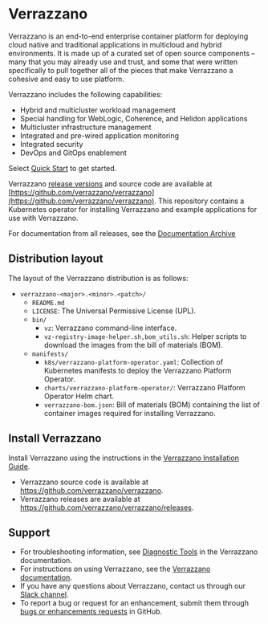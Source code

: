 # Verrazzano

Verrazzano is an end-to-end enterprise container platform for deploying cloud native and traditional applications in multicloud and hybrid environments. It is made up of a curated set of open source components – many that you may already use and trust, and some that were written specifically to pull together all of the pieces that make Verrazzano a cohesive and easy to use platform.

Verrazzano includes the following capabilities:

* Hybrid and multicluster workload management
* Special handling for WebLogic, Coherence, and Helidon applications
* Multicluster infrastructure management
* Integrated and pre-wired application monitoring
* Integrated security
* DevOps and GitOps enablement


Select [Quick Start](https://verrazzano.io/latest/docs/quickstart/) to get started.

Verrazzano [release versions](https://github.com/verrazzano/verrazzano/releases/) and source code are available at [https://github.com/verrazzano/verrazzano](https://github.com/verrazzano/verrazzano).
This repository contains a Kubernetes operator for installing Verrazzano and example applications for use with Verrazzano.

For documentation from all releases, see the [Documentation Archive](https://verrazzano.io/archive/docs/)

## Distribution layout

The layout of the Verrazzano distribution is as follows:

* `verrazzano-<major>.<minor>.<patch>/`
  * `README.md`
  * `LICENSE`: The Universal Permissive License (UPL).
  * `bin/`
     * `vz`: Verrazzano command-line interface.
     * `vz-registry-image-helper.sh,bom_utils.sh`: Helper scripts to download the images from the bill of materials (BOM).
  * `manifests/`
     * `k8s/verrazzano-platform-operator.yaml`: Collection of Kubernetes manifests to deploy the Verrazzano Platform Operator.
     * `charts/verrazzano-platform-operator/`: Verrazzano Platform Operator Helm chart.
     * `verrazzano-bom.json`: Bill of materials (BOM) containing the list of container images required for installing Verrazzano.

## Install Verrazzano

Install Verrazzano using the instructions in the [Verrazzano Installation Guide](https://verrazzano.io/latest/docs/setup/install/installation/).

* Verrazzano source code is available at https://github.com/verrazzano/verrazzano.
* Verrazzano releases are available at https://github.com/verrazzano/verrazzano/releases.

## Support

*    For troubleshooting information, see [Diagnostic Tools](https://verrazzano.io/latest/docs/troubleshooting/diagnostictools/) in the Verrazzano documentation.
*    For instructions on using Verrazzano, see the [Verrazzano documentation](https://verrazzano.io/latest/docs/).
*    If you have any questions about Verrazzano, contact us through our [Slack channel](https://bit.ly/3gOeRJn).
*    To report a bug or request for an enhancement, submit them through [bugs or enhancements requests](https://github.com/verrazzano/verrazzano/issues/new/choose) in GitHub.

